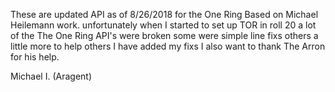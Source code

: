 These are updated API as of 8/26/2018 for the One Ring Based on Michael Heilemann work.
unfortunately when I started to set up TOR in roll 20 a lot of the The One Ring API's were broken some were simple line fixs others a little more to help others I have added my fixs
I also want to thank The Arron for his help.

Michael I. (Aragent)